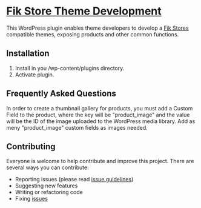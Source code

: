 # [Fik Store Theme Development](http://fikstores.com/)
This WordPress plugin enables theme developers to develop a [Fik Stores](http://fikstores.com/) compatible themes, exposing products and other common functions.

## Installation

1. Install in you /wp-content/plugins directory.
2. Activate plugin.

## Frequently Asked Questions
In order to create a thumbnail gallery for products, you must add a Custom Field to the product, where the key will be "product_image" and the value will be the ID of the image uploaded to the WordPress media library. Add as meny "product_image" custom fields as images needed.

## Contributing

Everyone is welcome to help contribute and improve this project. There are several ways you can contribute:

* Reporting issues (please read [issue guidelines](https://github.com/necolas/issue-guidelines))
* Suggesting new features
* Writing or refactoring code
* Fixing [issues](https://github.com/fikinitiative/fik-dev/issues)
